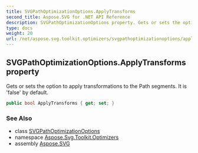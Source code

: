 ```yaml
---
title: SVGPathOptimizationOptions.ApplyTransforms
second_title: Aspose.SVG for .NET API Reference
description: SVGPathOptimizationOptions property. Gets or sets the option to apply transformations to the Path segments. It is false by default
type: docs
weight: 20
url: /net/aspose.svg.toolkit.optimizers/svgpathoptimizationoptions/applytransforms/
---
```

## SVGPathOptimizationOptions.ApplyTransforms property

Gets or sets the option to apply transformations to the Path segments. It is 'false' by default.

```csharp
public bool ApplyTransforms { get; set; }
```

### See Also

* class [SVGPathOptimizationOptions](../)
* namespace [Aspose.Svg.Toolkit.Optimizers](../../svgpathoptimizationoptions/)
* assembly [Aspose.SVG](../../../)
